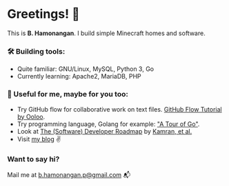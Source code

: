 # Greetings! 👋

This is **B. Hamonangan**. I build simple Minecraft homes and software.

<!--
### :bulb: My (G)LAMP stack:

- <img src="https://github.com/get-icon/geticon/raw/master/icons/gnu.svg" alt="GNU" width="15px" height="15px"><img src="https://github.com/get-icon/geticon/raw/master/icons/linux-tux.svg" alt="Linux" width="15px" height="15px"> **GNU/Linux** - the operating system
- <img src="https://github.com/get-icon/geticon/raw/master/icons/apache.svg" alt="Apache" width="15px" height="15px"> **Apache** - the web server
- <img src="https://github.com/get-icon/geticon/raw/master/icons/mariadb-icon.svg" alt="MariaDB" width="15px" height="15px"> **MariaDB** - the database server
- <img src="https://github.com/get-icon/geticon/raw/master/icons/python.svg" alt="Python" width="15px" height="15px"> **Python** - the programming language (I'm currently learning PHP as well...)
-->

<!--
### My favorite building tools:

- <a href="https://www.go.dev/" title="Golang"><img src="https://github.com/get-icon/geticon/raw/master/icons/go.svg" alt="Golang" width="15px" height="15px"></a> __Golang__: Simple yet powerful. Have almost completed internal library and it is very easy to import external library.
- <a href="https://www.python.org/" title="Python"><img src="https://github.com/get-icon/geticon/raw/master/icons/python.svg" alt="Python" width="15px" height="15px"></a> __Python__: Begineer friendly too. Just like virus, found everywhere from simple script to cutting-edge AI.
- <a href="https://www.docker.com/" title="docker"><img src="https://github.com/get-icon/geticon/raw/master/icons/docker-icon.svg" alt="docker" width="15px" height="15px"></a> __Docker__: Once we have different environment (computers) to run software, this guy will guarantee all things work.
-->

### 🛠️ Building tools:

- Quite familiar: GNU/Linux, MySQL, Python 3, Go
- Currently learning: Apache2, MariaDB, PHP


### 🔗 Useful for me, maybe for you too:

- Try GitHub flow for collaborative work on text files. [GitHub Flow Tutorial by Ooloo](https://ooloo.io/project/github-flow/git-workflows).
- Try programming language, Golang for example: ["A Tour of Go"](https://go.dev/tour/welcome/1).
- Look at [The (Software) Developer Roadmap](https://roadmap.sh/) by [Kamran, et al.](https://github.com/kamranahmedse)
- Visit [my blog](https://hamonangann.github.io) :v:

<!--
### Good references:

- Automate the Boring Stuff with Python, AI Swegart
- But How Do It Know, J. Clark Scott
-->

### Want to say hi?
Mail me at [b.hamonangan.p@gmail.com](mailto:b.hamonangan.p@gmail.com) 📬
<!--
**hamonangann/hamonangann** is a ✨ _special_ ✨ repository because its `README.md` (this file) appears on your GitHub profile.

Here are some ideas to get you started:

- 🔭 I’m currently working on ...
- 🌱 I’m currently learning ...
- 👯 I’m looking to collaborate on ...
- 🤔 I’m looking for help with ...
- 💬 Ask me about ...
- 📫 How to reach me: ...
- 😄 Pronouns: ...
- ⚡ Fun fact: ...
-->
